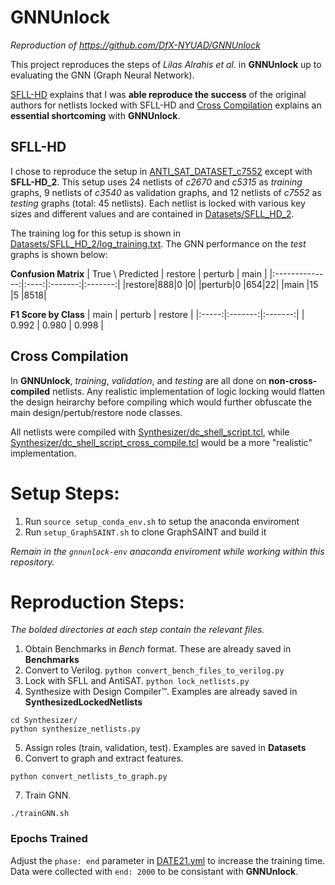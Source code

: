 # GNNUnlock
*Reproduction of https://github.com/DfX-NYUAD/GNNUnlock*

This project reproduces the steps of _Lilas Alrahis et al._ in **GNNUnlock** up to evaluating the GNN (Graph Neural Network).

[SFLL-HD](#sfll-hd) explains that I was **able reproduce the success** of the original authors for netlists locked with SFLL-HD and [Cross Compilation](#cross-compilation) explains an **essential shortcoming** with **GNNUnlock**.

## SFLL-HD 

I chose to reproduce the setup in [ANTI_SAT_DATASET_c7552](https://github.com/DfX-NYUAD/GNNUnlock/blob/main/Netlist_to_graph/Circuits_datasets/ANTI_SAT_DATASET_c7552/) except with **SFLL-HD_2**. This setup uses 24 netlists of _c2670_ and _c5315_ as _training_ graphs, 9 netlists of _c3540_ as validation graphs, and 12 netlists of _c7552_ as _testing_ graphs (total: 45 netlists). Each netlist is locked with various key sizes and different values and are contained in [Datasets/SFLL_HD_2](Datasets/SFLL_HD_2).

The training log for this setup is shown in [Datasets/SFLL_HD_2/log_training.txt](Datasets/SFLL_HD_2/log_training.txt). The GNN performance on the _test_ graphs is shown below:

**Confusion Matrix**
| True \ Predicted | restore | perturb | main |
|:--------------:|:----:|:-------:|:-------:|
|restore|888|0  |0|
|perturb|0  |654|22|
|main   |15 |5  |8518|


**F1 Score by Class**
|  main | perturb | restore |
|:-----:|:-------:|:-------:|
| 0.992 | 0.980   | 0.998   |

## Cross Compilation 
In **GNNUnlock**, _training_, _validation_, and _testing_ are all done on **non-cross-compiled** netlists. Any realistic implementation of logic locking would flatten the design heirarchy before compiling which would further obfuscate the main design/pertub/restore node classes.

All netlists were compiled with [Synthesizer/dc_shell_script.tcl](Synthesizer/dc_shell_script.tcl), while [Synthesizer/dc_shell_script_cross_compile.tcl](Synthesizer/dc_shell_script_cross_compile.tcl) would be a more "realistic" implementation.

# Setup Steps:
1. Run `source setup_conda_env.sh` to setup the anaconda enviroment
2. Run `setup_GraphSAINT.sh` to clone GraphSAINT and build it

_Remain in the `gnnunlock-env` anaconda enviroment while working within this repository._

# Reproduction Steps: 
*The bolded directories at each step contain the relevant files.*

1. Obtain Benchmarks in *Bench* format. These are already saved in **Benchmarks**
2. Convert to Verilog.
```python convert_bench_files_to_verilog.py```
3. Lock with SFLL and AntiSAT. 
```python lock_netlists.py```
4. Synthesize with Design Compiler™. Examples are already saved in **SynthesizedLockedNetlists**
```
cd Synthesizer/ 
python synthesize_netlists.py
```
5. Assign roles (train, validation, test). Examples are saved in **Datasets**
6. Convert to graph and extract features. 
```
python convert_netlists_to_graph.py
```
7. Train GNN.
```
./trainGNN.sh
```

### Epochs Trained
Adjust the `phase: end` parameter in [DATE21.yml](DATE21.yml) to increase the training time. Data were collected with `end: 2000` to be consistant with **GNNUnlock**.
